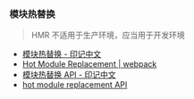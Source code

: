 ### 模块热替换

> HMR 不适用于生产环境，应当用于开发环境

- [模块热替换 - 印记中文](https://webpack.docschina.org/guides/hot-module-replacement)
- [Hot Module Replacement | webpack](https://webpack.js.org/guides/hot-module-replacement)
- [模块热替换 API - 印记中文](https://webpack.docschina.org/api/hot-module-replacement/)
- [hot module replacement API](https://webpack.js.org/api/hot-module-replacement/)